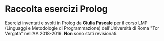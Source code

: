 # Raccolta esercizi Prolog
Esercizi inventati e svolti in Prolog da **Giulia Pascale** per il corso LMP (Linguaggi e Metodologie di Programmazione) dell'Università di Roma "Tor Vergata" nell'AA 2018-2019.
**Non** sono stati revisionati.

